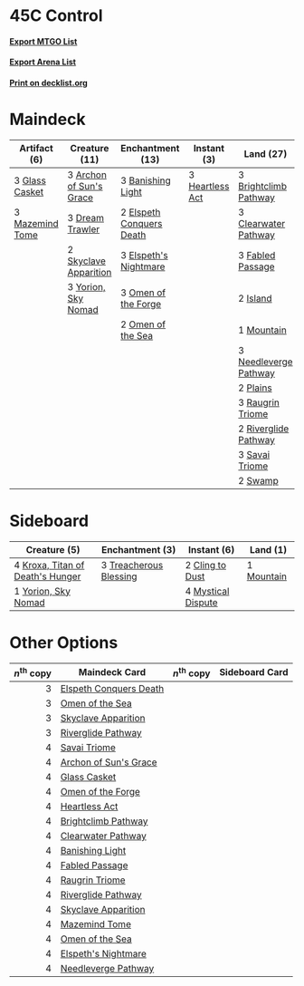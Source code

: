 # 45C Control

#### [Export MTGO List](../collection/45C%20Control/45C%20Control.txt)
#### [Export Arena List](../collection/45C%20Control/45C%20Control_arena.txt)
#### [Print on decklist.org](http://decklist.org/?deckmain=3%09Archon%20of%20Sun's%20Grace%0A3%09Banishing%20Light%0A3%09Brightclimb%20Pathway%0A3%09Clearwater%20Pathway%0A3%09Dream%20Trawler%0A2%09Elspeth%20Conquers%20Death%0A3%09Elspeth's%20Nightmare%0A3%09Fabled%20Passage%0A3%09Glass%20Casket%0A3%09Heartless%20Act%0A2%09Island%0A3%09Mazemind%20Tome%0A1%09Mountain%0A3%09Needleverge%20Pathway%0A3%09Omen%20of%20the%20Forge%0A2%09Omen%20of%20the%20Sea%0A2%09Plains%0A3%09Raugrin%20Triome%0A2%09Riverglide%20Pathway%0A3%09Savai%20Triome%0A2%09Skyclave%20Apparition%0A2%09Swamp%0A3%09Yorion,%20Sky%20Nomad&deckside=2%09Cling%20to%20Dust%0A4%09Kroxa,%20Titan%20of%20Death's%20Hunger%0A1%09Mountain%0A4%09Mystical%20Dispute%0A3%09Treacherous%20Blessing%0A1%09Yorion,%20Sky%20Nomad)
# Maindeck

|                                       Artifact (6)                                       |                                          Creature (11)                                           |                                         Enchantment (13)                                          |                                       Instant (3)                                        |                                           Land (27)                                            |
|------------------------------------------------------------------------------------------|--------------------------------------------------------------------------------------------------|---------------------------------------------------------------------------------------------------|------------------------------------------------------------------------------------------|------------------------------------------------------------------------------------------------|
|3 [Glass Casket](http://gatherer.wizards.com/Pages/Card/Details.aspx?multiverseid=472977) |3 [Archon of Sun's Grace](http://gatherer.wizards.com/Pages/Card/Details.aspx?multiverseid=476254)|3 [Banishing Light](http://gatherer.wizards.com/Pages/Card/Details.aspx?multiverseid=405135)       |3 [Heartless Act](http://gatherer.wizards.com/Pages/Card/Details.aspx?multiverseid=479611)|3 [Brightclimb Pathway](http://gatherer.wizards.com/Pages/Card/Details.aspx?multiverseid=491911)|
|3 [Mazemind Tome](http://gatherer.wizards.com/Pages/Card/Details.aspx?multiverseid=485555)|3 [Dream Trawler](http://gatherer.wizards.com/Pages/Card/Details.aspx?multiverseid=476465)        |2 [Elspeth Conquers Death](http://gatherer.wizards.com/Pages/Card/Details.aspx?multiverseid=476264)|                                                                                          |3 [Clearwater Pathway](http://gatherer.wizards.com/Pages/Card/Details.aspx?multiverseid=491913) |
|                                                                                          |2 [Skyclave Apparition](http://gatherer.wizards.com/Pages/Card/Details.aspx?multiverseid=495603)  |3 [Elspeth's Nightmare](http://gatherer.wizards.com/Pages/Card/Details.aspx?multiverseid=476342)   |                                                                                          |3 [Fabled Passage](http://gatherer.wizards.com/Pages/Card/Details.aspx?multiverseid=473206)     |
|                                                                                          |3 [Yorion, Sky Nomad](http://gatherer.wizards.com/Pages/Card/Details.aspx?multiverseid=479752)    |3 [Omen of the Forge](http://gatherer.wizards.com/Pages/Card/Details.aspx?multiverseid=476396)     |                                                                                          |2 [Island](http://gatherer.wizards.com/Pages/Card/Details.aspx?multiverseid=439857)             |
|                                                                                          |                                                                                                  |2 [Omen of the Sea](http://gatherer.wizards.com/Pages/Card/Details.aspx?multiverseid=476309)       |                                                                                          |1 [Mountain](http://gatherer.wizards.com/Pages/Card/Details.aspx?multiverseid=439859)           |
|                                                                                          |                                                                                                  |                                                                                                   |                                                                                          |3 [Needleverge Pathway](http://gatherer.wizards.com/Pages/Card/Details.aspx?multiverseid=491918)|
|                                                                                          |                                                                                                  |                                                                                                   |                                                                                          |2 [Plains](http://gatherer.wizards.com/Pages/Card/Details.aspx?multiverseid=439856)             |
|                                                                                          |                                                                                                  |                                                                                                   |                                                                                          |3 [Raugrin Triome](http://gatherer.wizards.com/Pages/Card/Details.aspx?multiverseid=479771)     |
|                                                                                          |                                                                                                  |                                                                                                   |                                                                                          |2 [Riverglide Pathway](http://gatherer.wizards.com/Pages/Card/Details.aspx?multiverseid=491920) |
|                                                                                          |                                                                                                  |                                                                                                   |                                                                                          |3 [Savai Triome](http://gatherer.wizards.com/Pages/Card/Details.aspx?multiverseid=479773)       |
|                                                                                          |                                                                                                  |                                                                                                   |                                                                                          |2 [Swamp](http://gatherer.wizards.com/Pages/Card/Details.aspx?multiverseid=439858)              |


# Sideboard

|                                               Creature (5)                                                |                                         Enchantment (3)                                         |                                         Instant (6)                                         |                                      Land (1)                                       |
|-----------------------------------------------------------------------------------------------------------|-------------------------------------------------------------------------------------------------|---------------------------------------------------------------------------------------------|-------------------------------------------------------------------------------------|
|4 [Kroxa, Titan of Death's Hunger](http://gatherer.wizards.com/Pages/Card/Details.aspx?multiverseid=476472)|3 [Treacherous Blessing](http://gatherer.wizards.com/Pages/Card/Details.aspx?multiverseid=476368)|2 [Cling to Dust](http://gatherer.wizards.com/Pages/Card/Details.aspx?multiverseid=476338)   |1 [Mountain](http://gatherer.wizards.com/Pages/Card/Details.aspx?multiverseid=439859)|
|1 [Yorion, Sky Nomad](http://gatherer.wizards.com/Pages/Card/Details.aspx?multiverseid=479752)             |                                                                                                 |4 [Mystical Dispute](http://gatherer.wizards.com/Pages/Card/Details.aspx?multiverseid=473020)|                                                                                     |


# Other Options

|*n*<sup>th</sup> copy|                                          Maindeck Card                                          |*n*<sup>th</sup> copy|Sideboard Card|
|--------------------:|-------------------------------------------------------------------------------------------------|---------------------|--------------|
|                    3|[Elspeth Conquers Death](http://gatherer.wizards.com/Pages/Card/Details.aspx?multiverseid=476264)|                     |              |
|                    3|[Omen of the Sea](http://gatherer.wizards.com/Pages/Card/Details.aspx?multiverseid=476309)       |                     |              |
|                    3|[Skyclave Apparition](http://gatherer.wizards.com/Pages/Card/Details.aspx?multiverseid=495603)   |                     |              |
|                    3|[Riverglide Pathway](http://gatherer.wizards.com/Pages/Card/Details.aspx?multiverseid=491920)    |                     |              |
|                    4|[Savai Triome](http://gatherer.wizards.com/Pages/Card/Details.aspx?multiverseid=479773)          |                     |              |
|                    4|[Archon of Sun's Grace](http://gatherer.wizards.com/Pages/Card/Details.aspx?multiverseid=476254) |                     |              |
|                    4|[Glass Casket](http://gatherer.wizards.com/Pages/Card/Details.aspx?multiverseid=472977)          |                     |              |
|                    4|[Omen of the Forge](http://gatherer.wizards.com/Pages/Card/Details.aspx?multiverseid=476396)     |                     |              |
|                    4|[Heartless Act](http://gatherer.wizards.com/Pages/Card/Details.aspx?multiverseid=479611)         |                     |              |
|                    4|[Brightclimb Pathway](http://gatherer.wizards.com/Pages/Card/Details.aspx?multiverseid=491911)   |                     |              |
|                    4|[Clearwater Pathway](http://gatherer.wizards.com/Pages/Card/Details.aspx?multiverseid=491913)    |                     |              |
|                    4|[Banishing Light](http://gatherer.wizards.com/Pages/Card/Details.aspx?multiverseid=405135)       |                     |              |
|                    4|[Fabled Passage](http://gatherer.wizards.com/Pages/Card/Details.aspx?multiverseid=473206)        |                     |              |
|                    4|[Raugrin Triome](http://gatherer.wizards.com/Pages/Card/Details.aspx?multiverseid=479771)        |                     |              |
|                    4|[Riverglide Pathway](http://gatherer.wizards.com/Pages/Card/Details.aspx?multiverseid=491920)    |                     |              |
|                    4|[Skyclave Apparition](http://gatherer.wizards.com/Pages/Card/Details.aspx?multiverseid=495603)   |                     |              |
|                    4|[Mazemind Tome](http://gatherer.wizards.com/Pages/Card/Details.aspx?multiverseid=485555)         |                     |              |
|                    4|[Omen of the Sea](http://gatherer.wizards.com/Pages/Card/Details.aspx?multiverseid=476309)       |                     |              |
|                    4|[Elspeth's Nightmare](http://gatherer.wizards.com/Pages/Card/Details.aspx?multiverseid=476342)   |                     |              |
|                    4|[Needleverge Pathway](http://gatherer.wizards.com/Pages/Card/Details.aspx?multiverseid=491918)   |                     |              |

